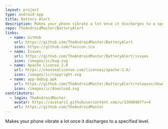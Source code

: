 ```yaml
---
layout: project
type: android-app
title: Battery Alert
description: Makes your phone vibrate a lot once it discharges to a specified level.
repo: TheAndroidMaster/BatteryAlert
links:
  - name: GitHub
    url: https://github.com/TheAndroidMaster/BatteryAlert
    icon: https://github.com/favicon.ico
  - name: Issues
    url: https://github.com/TheAndroidMaster/BatteryAlert/issues
    icon: /images/ic/bug.svg
  - name: Apache License 2.0
    url: https://choosealicense.com/licenses/apache-2.0/
    icon: /images/ic/copyright.svg
  - name: app-debug.apk
    url: https://github.com/TheAndroidMaster/BatteryAlert/releases/download/v1.1/app-debug.apk
    icon: /images/ic/download.svg
contributors:
  - login: TheAndroidMaster
    avatar: https://avatars1.githubusercontent.com/u/13000407?v=4
    url: https://github.com/TheAndroidMaster
---
```


Makes your phone vibrate a lot once it discharges to a specified level.

